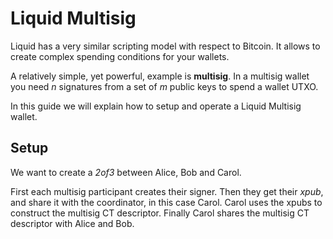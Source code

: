 # Liquid Multisig
Liquid has a very similar scripting model with respect to Bitcoin.
It allows to create complex spending conditions for your wallets.

A relatively simple, yet powerful, example is **multisig**.
In a multisig wallet you need _n_ signatures from a set of _m_ public keys to spend a wallet UTXO.

In this guide we will explain how to setup and operate a Liquid Multisig wallet.

## Setup
We want to create a _2of3_ between Alice, Bob and Carol.

First each multisig participant creates their signer.
Then they get their _xpub_, and share it with the coordinator, in this case Carol.
Carol uses the xpubs to construct the multisig CT descriptor.
Finally Carol shares the multisig CT descriptor with Alice and Bob.
